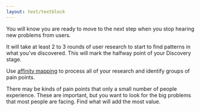 ```yaml
---
layout: text/textblock
---
```


You will know you are ready to move to the next step when you stop hearing new problems from users.

It will take at least 2 to 3 rounds of user research to start to find patterns in what you’ve discovered. This will mark the halfway point of your Discovery stage.

Use [affinity mapping](/user-research/analysing-user-research/#sort-observations) to process all of your research and identify groups of pain points.

There may be kinds of pain points that only a small number of people experience. These are important, but you want to look for the big problems that most people are facing. Find what will add the most value.
